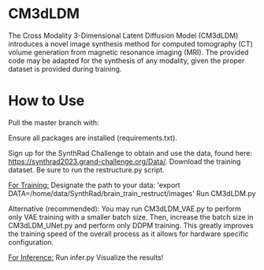 # CM3dLDM

The Cross Modality 3-Dimensional Latent Diffusion Model (CM3dLDM) introduces a novel image synthesis method for computed tomography (CT) volume generation from magnetic resonance imaging (MRI). 
The provided code may be adapted for the synthesis of any modality, given the proper dataset is provided during training.

# How to Use

Pull the master branch with: 

Ensure all packages are installed (requirements.txt).

Sign up for the SynthRad Challenge to obtain and use the data, found here: https://synthrad2023.grand-challenge.org/Data/.
Download the training dataset. Be sure to run the restructure.py script.

<ins>For Training:</ins>
Designate the path to your data: 'export DATA=/home/data/SynthRad/brain_train_restruct/images'
Run CM3dLDM.py   

Alternative (recommended):
You may run CM3dLDM_VAE.py to perform only VAE training with a smaller batch size.
Then, increase the batch size in CM3dLDM_UNet.py and perform only DDPM training. 
This greatly improves the training speed of the overall process as it allows for hardware specific configuration.

<ins>For Inference:</ins>
Run infer.py
Visualize the results!

